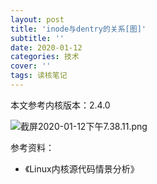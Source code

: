 ```yaml
---
layout: post
title: 'inode与dentry的关系[图]'
subtitle: ''
date: 2020-01-12
categories: 技术
cover: ''
tags: 读核笔记
---
```


本文参考内核版本：2.4.0

![截屏2020-01-12下午7.38.11.png](http://ww1.sinaimg.cn/large/c9caade4gy1gau215rnu3j21h213iqao.jpg)

参考资料：
- 《Linux内核源代码情景分析》